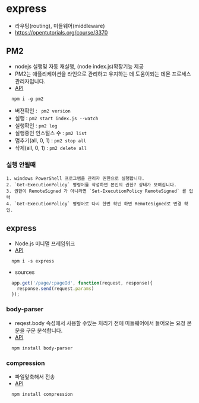 # express
  - 라우팅(routing), 미들웨어(middleware)
  - https://opentutorials.org/course/3370
## PM2 
  - nodejs 실행및 자동 재실행, (node index.js)확장기능 제공
  - PM2는 애플리케이션을 라인으로 관리하고 유지하는 데 도움이되는 데몬 프로세스 관리자입니다.  
  - [API](https://pm2.keymetrics.io/docs/usage/quick-start/)
  ```
    npm i -g pm2
  ```
  - 버젼확인 : ` pm2 version`
  - 실행 : `pm2 start index.js --watch`
  - 실행확인 : `pm2 log`
  - 실행중인 인스털스 수 : `pm2 list`
  - 멈추기(all, 0, 1) : `pm2 stop all`
  - 삭제(all, 0, 1)   : `pm2 delete all`

  ### 실행 안될때
    1. windows PowerShell 프로그램을 관리자 권한으로 실행합니다.
    2. `Get-ExecutionPolicy` 명령어를 작성하면 본인의 권한? 상태가 보여집니다.
    3. 권한이 RemoteSigned 가 아니라면 `Set-ExecutionPolicy RemoteSigned` 를 입력
    4. `Get-ExecutionPolicy` 명령어로 다시 한번 확인 하면 RemoteSigned로 변경 확인.

## express
  - Node.js 미니멀 프레임워크 
  - [API](http://expressjs.com/)
  ```
    npm i -s express 
  ```
  - sources 
  ```js
    app.get('/page/:pageId', function(request, response){
      response.send(request.params)
    });
  ```

### body-parser
  - reqest.body 속성에서 사용할 수있는 처리기 전에 미들웨어에서 들어오는 요청 본문을 구문 분석합니다.
  - [API](http://expressjs.com/en/resources/middleware/body-parser.html)
  ```
    npm install body-parser
  ```
### compression
  - 파일앞축해서 전송
  - [API](http://expressjs.com/en/resources/middleware/compression.html)
  ```
    npm install compression
  ```
